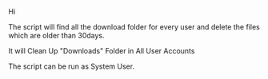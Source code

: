 Hi

The script will find all the download folder for every user and delete the files which are older than 30days.

It will Clean Up "Downloads" Folder in All User Accounts

The script can be run as System User.